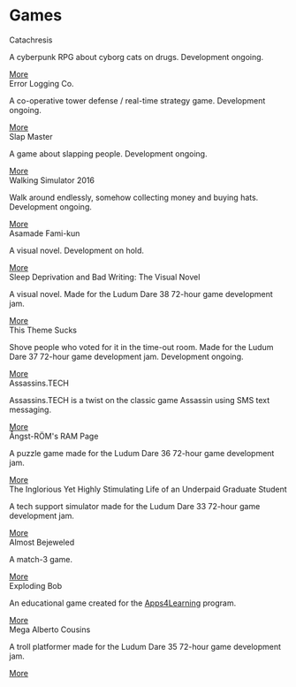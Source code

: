 Games
=====

<div class="row">
  <div class="col s12 m6">
    <div class="card black">
      <div class="card-content white-text">
        <span class="card-title">Catachresis</span>
        <p>
          A cyberpunk RPG about cyborg cats on drugs. Development ongoing.
        </p>
      </div>
      <div class="card-action">
        <a href="/catachresis">More</a>
      </div>
    </div>
  </div>
  <div class="col s12 m6">
    <div class="card black">
      <div class="card-content white-text">
        <span class="card-title">Error Logging Co.</span>
        <p>
          A co-operative tower defense / real-time strategy game. Development ongoing.
        </p>
      </div>
      <div class="card-action">
        <a href="/errorloggingco">More</a>
      </div>
    </div>
  </div>
</div>
<div class="row">
  <div class="col s12 m6">
    <div class="card black">
      <div class="card-content white-text">
        <span class="card-title">Slap Master</span>
        <p>
          A game about slapping people. Development ongoing.
        </p>
      </div>
      <div class="card-action">
        <a href="/slapmaster">More</a>
      </div>
    </div>
  </div>
  <div class="col s12 m6">
    <div class="card black">
      <div class="card-content white-text">
        <span class="card-title">Walking Simulator 2016</span>
        <p>
          Walk around endlessly, somehow collecting money and buying hats.
          Development ongoing.
        </p>
      </div>
      <div class="card-action">
        <a href="/walkingsim">More</a>
      </div>
    </div>
  </div>
</div>
<div class="row">
  <div class="col s12 m6">
    <div class="card black">
      <div class="card-content white-text">
        <span class="card-title">Asamade Fami-kun</span>
        <p>
          A visual novel. Development on hold.
        </p>
      </div>
      <div class="card-action">
        <a href="/fami-kun">More</a>
      </div>
    </div>
  </div>
  <div class="col s12 m6">
    <div class="card black">
      <div class="card-content white-text">
        <span class="card-title">Sleep Deprivation and Bad Writing: The Visual Novel</span>
        <p>
	  A visual novel. Made for the Ludum Dare 38 72-hour game development
          jam.
        </p>
      </div>
      <div class="card-action">
        <a href="/sdbwvn">More</a>
      </div>
    </div>
  </div>
</div>
<div class="row">
  <div class="col s12 m6">
    <div class="card black">
      <div class="card-content white-text">
        <span class="card-title">This Theme Sucks</span>
        <p>
          Shove people who voted for it in the time-out room. Made for the Ludum
          Dare 37 72-hour game development jam. Development ongoing.
        </p>
      </div>
      <div class="card-action">
        <a href="/thisthemesucks">More</a>
      </div>
    </div>
  </div>
  <div class="col s12 m6">
    <div class="card black">
      <div class="card-content white-text">
        <span class="card-title">Assassins.TECH</span>
        <p>
          Assassins.TECH is a twist on the classic game Assassin using SMS text messaging.
        </p>
      </div>
      <div class="card-action">
        <a href="/assassinstech">More</a>
      </div>
    </div>
  </div>
</div>
<div class="row">
  <div class="col s12 m6">
    <div class="card black">
      <div class="card-content white-text">
        <span class="card-title">Ångst-RÖM's RAM Page</span>
        <p>
          A puzzle game made for the Ludum Dare 36 72-hour game development jam.
        </p>
      </div>
      <div class="card-action">
        <a href="/angstromsrampage">More</a>
      </div>
    </div>
  </div>
  <div class="col s12 m6">
    <div class="card black">
      <div class="card-content white-text">
        <span class="card-title">The Inglorious Yet Highly Stimulating Life of an Underpaid Graduate Student</span>
        <p>
          A tech support simulator made for the Ludum Dare 33 72-hour game
          development jam.
        </p>
      </div>
      <div class="card-action">
        <a href="/tiyhsloaugs">More</a>
      </div>
    </div>
  </div>
</div>
<div class="row">
  <div class="col s12 m6">
    <div class="card black">
      <div class="card-content white-text">
        <span class="card-title">Almost Bejeweled</span>
        <p>
          A match-3 game.
        </p>
      </div>
      <div class="card-action">
        <a href="/almostbejeweled">More</a>
      </div>
    </div>
  </div>
  <div class="col s12 m6">
    <div class="card black">
      <div class="card-content white-text">
        <span class="card-title">Exploding Bob</span>
        <p>
          An educational game created for the
          <a href="https://web.archive.org/web/20160129080846/http://www.apps4learning.ca/">Apps4Learning</a>
          program.
        </p>
      </div>
      <div class="card-action">
        <a href="/explodingbob">More</a>
      </div>
    </div>
  </div>
</div>
<div class="row">
  <div class="col s12 m6">
    <div class="card black">
      <div class="card-content white-text">
        <span class="card-title">Mega Alberto Cousins</span>
        <p>
          A troll platformer made for the Ludum Dare 35 72-hour game
          development jam.
        </p>
      </div>
      <div class="card-action">
        <a href="/alberto">More</a>
      </div>
    </div>
  </div>
</div>
